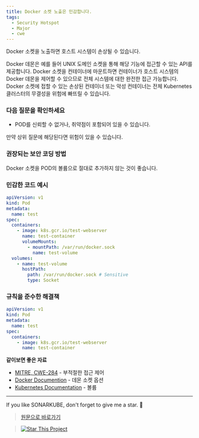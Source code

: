 ```yaml
---
title: Docker 소켓 노출은 민감합니다.
tags:
  - Security Hotspot
  - Major
  - cwe
---
```


Docker 소켓을 노출하면 호스트 시스템이 손상될 수 있습니다.

Docker 데몬은 예를 들어 UNIX 도메인 소켓을 통해 해당 기능에 접근할 수 있는 API를 제공합니다.
Docker 소켓을 컨테이너에 마운트하면 컨테이너가 호스트 시스템의 Docker 데몬을 제어할 수 있으므로 전체 시스템에 대한 완전한 접근 가능합니다. Docker 소켓에 접할 수 있는 손상된 컨테이너 또는 악성 컨테이너는 전체 Kubernetes 클러스터의 무결성을 위험에 빠뜨릴 수 있습니다.

### 다음 질문을 확인하세요

- POD를 신뢰할 수 없거나, 취약점이 포함되어 있을 수 있습니다.

만약 상위 질문에 해당된다면 위험이 있을 수 있습니다.

### 권장되는 보안 코딩 방법

Docker 소켓을 POD의 볼륨으로 절대로 추가하지 않는 것이 좋습니다.

### 민감한 코드 예시

```yaml
apiVersion: v1
kind: Pod
metadata:
  name: test
spec:
  containers:
    - image: k8s.gcr.io/test-webserver
      name: test-container
      volumeMounts:
        - mountPath: /var/run/docker.sock
          name: test-volume
  volumes:
    - name: test-volume
      hostPath:
        path: /var/run/docker.sock # Sensitive
        type: Socket
```

### 규칙을 준수한 해결책

```yaml
apiVersion: v1
kind: Pod
metadata:
  name: test
spec:
  containers:
    - image: k8s.gcr.io/test-webserver
      name: test-container
```

**같이보면 좋은 자료**

- [MITRE, CWE-284](https://cwe.mitre.org/data/definitions/284.html) - 부적절한 접근 제어
- [Docker Documention](https://docs.docker.com/engine/reference/commandline/dockerd/#daemon-socket-option) - 데몬 소켓 옵션
- [Kubernetes Documentation](https://kubernetes.io/docs/concepts/storage/volumes/#hostpath) - 볼륨

---

If you like SONARKUBE, don't forget to give me a star. :star2:

> [원문으로 바로가기](https://rules.sonarsource.com/kubernetes/RSPEC-6429)

> [![Star This Project](https://img.shields.io/github/stars/kantabile/sonarkube.svg?label=Stars&style=social)](https://github.com/kantabile/sonarkube)
